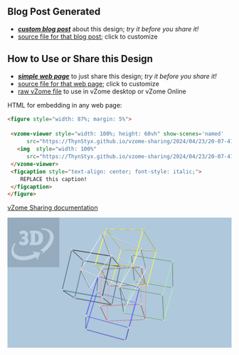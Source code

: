 
## Blog Post Generated

 - [***custom blog post***](<https://ThynStyx.github.io/vzome-sharing/2024/04/23/Mark2-6-interlocking-cubes-from-cuboctahedron-JKmodel-20-07-41.html>) about this design; *try it before you share it!*
 - [source file for that blog post](<https://github.com/ThynStyx/vzome-sharing/edit/main/_posts/2024-04-23-Mark2-6-interlocking-cubes-from-cuboctahedron-JKmodel-20-07-41.md>); click to customize
 


## How to Use or Share this Design

 - [***simple web page***](<https://ThynStyx.github.io/vzome-sharing/2024/04/23/20-07-41-Mark2-6-interlocking-cubes-from-cuboctahedron-JKmodel/>) to just share this design; *try it before you share it!*
 - [source file for that web page](<https://github.com/ThynStyx/vzome-sharing/edit/main/2024/04/23/20-07-41-Mark2-6-interlocking-cubes-from-cuboctahedron-JKmodel/index.md>); click to customize
 - [raw vZome file](<https://raw.githubusercontent.com/ThynStyx/vzome-sharing/main/2024/04/23/20-07-41-Mark2-6-interlocking-cubes-from-cuboctahedron-JKmodel/Mark2-6-interlocking-cubes-from-cuboctahedron-JKmodel.vZome>) to use in vZome desktop or vZome Online
 
 HTML for embedding in any web page:
 ```html
<figure style="width: 87%; margin: 5%">
  
  <vzome-viewer style="width: 100%; height: 60vh" show-scenes='named'
       src="https://ThynStyx.github.io/vzome-sharing/2024/04/23/20-07-41-Mark2-6-interlocking-cubes-from-cuboctahedron-JKmodel/Mark2-6-interlocking-cubes-from-cuboctahedron-JKmodel.vZome" >
    <img  style="width: 100%"
       src="https://ThynStyx.github.io/vzome-sharing/2024/04/23/20-07-41-Mark2-6-interlocking-cubes-from-cuboctahedron-JKmodel/Mark2-6-interlocking-cubes-from-cuboctahedron-JKmodel.png" >
  </vzome-viewer>
  <figcaption style="text-align: center; font-style: italic;">
     REPLACE this caption!
  </figcaption>
</figure>

 ```

[vZome Sharing documentation](https://vzome.github.io/vzome/sharing.html#how-it-works)

![Image](<Mark2-6-interlocking-cubes-from-cuboctahedron-JKmodel.png>)

